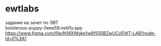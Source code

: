 # ewtlabs
задание на зачет по ЭВТ   
boisterous-puppy-0eee59.netlify.app   
https://www.figma.com/file/N18XlNgke1w6f555BZwUCi/EWT-LAB?node-id=0%3A1   
